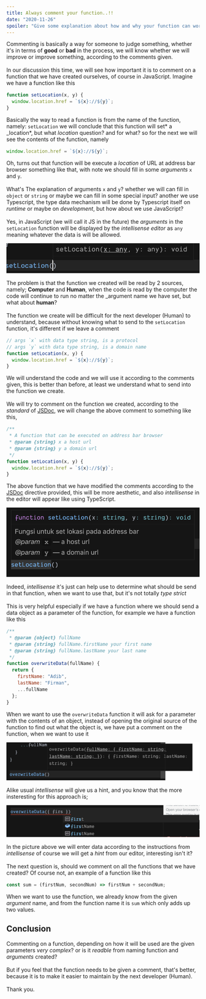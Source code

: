 ```yaml
---
title: Always comment your function..!!
date: "2020-11-26"
spoiler: "Give some explanation about how and why your function can work."
---
```


Commenting is basically a way for someone to judge something, whether it's in terms of **good** or **bad** in the process, we will know whether we will improve or improve something, according to the comments given.
\
\
In our discussion this time, we will see how important it is to comment on a function that we have created ourselves, of course in JavaScript. Imagine we have a function like this

```js
function setLocation(x, y) {
  window.location.href = `${x}://${y}`;
}
```

Basically the way to read a function is from the name of the function, namely: `setLocation` we will conclude that this function will set* a \_location*, but what _location_ question? and for what? so for the next we will see the contents of the function, namely

```js
window.location.href = `${x}://${y}`;
```

Oh, turns out that function will be execute a _location_ of URL at address bar browser something like that, with note we should fill in some _arguments_ `x` and `y`.
\
\
What's The explanation of arguments `x` and `y`? whether we will can fill in `object` or `string` or maybe we can fill in some special input? another we use Typescript, the type data mechanism will be done by Typescript itself on _runtime_ or maybe on _development_, but how about we use JavaScript?
\
\
Yes, in JavaScript (we will call it JS in the future) the _arguments_ in the `setLocation` function will be displayed by the _intellisense editor_ as `any` meaning whatever the data is will be allowed.

![](./image-4.png)

The problem is that the function we created will be read by 2 sources, namely; **Computer** and **Human**, when the code is read by the computer the code will continue to run no matter the \_argument name we have set, but what about **human**?
\
\
The function we create will be difficult for the next developer (Human) to understand, because without knowing what to send to the `setLocation` function, it's different if we leave a comment

```js
// args `x` with data type string, is a protocol
// args `y` with data type string, is a domain name
function setLocation(x, y) {
  window.location.href = `${x}://${y}`;
}
```

We will understand the code and we will use it according to the comments given, this is better than before, at least we understand what to send into the function we create.
\
\
We will try to comment on the function we created, according to the _standard_ of [JSDoc](https://jsdoc.app/), we will change the above comment to something like this,

```js
/**
 * A function that can be executed on address bar browser
 * @param {string} x a host url
 * @param {string} y a domain url
 */
function setLocation(x, y) {
  window.location.href = `${x}://${y}`;
}
```

The above function that we have modified the comments according to the [JSDoc](https://jsdoc.app/) directive provided, this will be more aesthetic, and also _intellisense_ in the editor will appear like using TypeScript.

![](./image-1.png)

Indeed, _intellisense_ it's just can help use to determine what should be send in that function, when we want to use that, but it's not totally _type strict_
\
\
This is very helpful especially if we have a function where we should send a data object as a parameter of the function, for example we have a function like this

```js
/**
 * @param {object} fullName
 * @param {string} fullName.firstName your first name
 * @param {string} fullName.lastName your last name
 */
function overwriteData(fullName) {
  return {
    firstName: "Adib",
    lastName: "Firman",
    ...fullName
  };
}
```

When we want to use the `overwriteData` function it will ask for a parameter with the contents of an object, instead of opening the original source of the function to find out what the object is, we have put a comment on the function, when we want to use it

![](./image-2.png)

Alike usual _intellisense_ will give us a hint, and you know that the more insteresting for this approach is;

![](./image-3.png)

In the picture above we will enter data according to the instructions from _intellisense_ of course we will get a _hint_ from our editor, interesting isn't it?
\
\
The next question is, should we comment on all the functions that we have created? Of course not, an example of a function like this

```js
const sum = (firstNum, secondNum) => firstNum + secondNum;
```

When we want to use the function, we already know from the given _argument_ name, and from the function name it is `sum` which only adds up two values.

## Conclusion

Commenting on a function, depending on how it will be used are the given parameters _very complex_? or is it _readble_ from naming function and _arguments_ created?
\
\
But if you feel that the function needs to be given a comment, that's better, because it is to make it easier to maintain by the next developer (Human).
\
\
Thank you.
